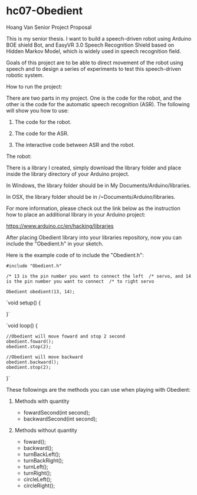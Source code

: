 # hc07-Obedient
Hoang Van Senior Project Proposal

This is my senior thesis. I want to build a speech-driven robot using Arduino BOE shield Bot, and EasyVR 3.0 Speech Recognition Shield based on Hidden Markov Model, which is widely used in speech recognition field.

Goals of this project are to be able to direct movement of the robot using speech and to design a series of experiments to test this speech-driven robotic system.

How to run the project:

There are two parts in my project. One is the code for the robot, and the other is the code for the automatic speech recognition (ASR). The following will show you how to use:

1. The code for the robot.

2. The code for the ASR.

3. The interactive code between ASR and the robot.

The robot:

There is a library I created, simply download the library folder and place inside the library directory of your Arduino project.

In Windows, the library folder should be in My Documents/Arduino/libraries.

In OSX, the library folder should be in /~Documents/Arduino/libraries.

For more information, please check out the link below as the instruction how to place an additional library in your Arduino project:

https://www.arduino.cc/en/hacking/libraries

After placing Obedient library into your libraries repository, now you can include the "Obedient.h" in your sketch.

Here is the example code of to include the "Obedient.h":

`#include "Obedient.h"`

`/* 13 is the pin number you want to connect the left 
/* servo, and 14 is the pin number you want to connect 
/* to right servo`

`Obedient obedient(13, 14);`

`void setup()
{

}`

`void loop()
{
	
	//Obedient will move foward and stop 2 second
	obedient.foward();
	obedient.stop(2);

	//Obedient will move backward
	obedient.backward();
	obedient.stop(2);
}`

These followings are the methods you can use when playing with Obedient:
1. Methods with quantity
	* fowardSecond(int second);
	* backwardSecond(int second);

2. Methods without quantity
	* foward();
	* backward();
	* turnBackLeft();
	* turnBackRight();
	* turnLeft();
	* turnRight();
	* circleLeft();
	* circleRight();

